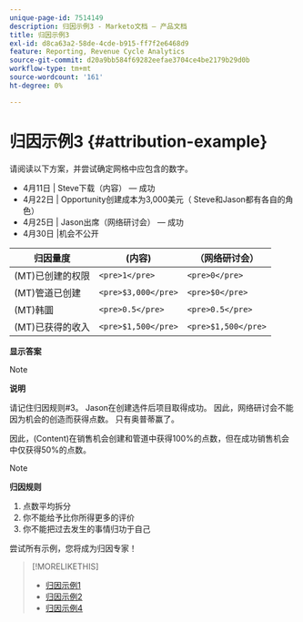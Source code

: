 ```yaml
---
unique-page-id: 7514149
description: 归因示例3 - Marketo文档 — 产品文档
title: 归因示例3
exl-id: d8ca63a2-58de-4cde-b915-ff7f2e6468d9
feature: Reporting, Revenue Cycle Analytics
source-git-commit: d20a9bb584f69282eefae3704ce4be2179b29d0b
workflow-type: tm+mt
source-wordcount: '161'
ht-degree: 0%

---
```


# 归因示例3 {#attribution-example}

请阅读以下方案，并尝试确定网格中应包含的数字。

* 4月11日 | Steve下载（内容） — 成功
* 4月22日 | Opportunity创建成本为3,000美元（ Steve和Jason都有各自的角色）
* 4月25日 | Jason出席（网络研讨会） — 成功
* 4月30日 |机会不公开

| 归因量度 | (内容) | （网络研讨会） |
|---|---|---|
| (MT)已创建的权限 | `<pre>1</pre>` | `<pre>0</pre>` |
| (MT)管道已创建 | `<pre>$3,000</pre>` | `<pre>$0</pre>` |
| (MT)韩圜 | `<pre>0.5</pre>` | `<pre>0.5</pre>` |
| (MT)已获得的收入 | `<pre>$1,500</pre>` | `<pre>$1,500</pre>` |

**显示答案**

>[!NOTE]
>
>**说明**
>
>请记住归因规则#3。 Jason在创建选件后项目取得成功。 因此，网络研讨会不能因为机会的创造而获得点数。 只有奥普蒂赢了。
>
>因此，(Content)在销售机会创建和管道中获得100%的点数，但在成功销售机会中仅获得50%的点数。

>[!NOTE]
>
>**归因规则**
>
>1. 点数平均拆分
>1. 你不能给予比你所得更多的评价
>1. 你不能把过去发生的事情归功于自己

尝试所有示例，您将成为归因专家！

>[!MORELIKETHIS]
>
>* [归因示例1](/help/marketo/product-docs/reporting/revenue-cycle-analytics/revenue-tools/attribution/attribution-example-1.md)
>* [归因示例2](/help/marketo/product-docs/reporting/revenue-cycle-analytics/revenue-tools/attribution/attribution-example-2.md)
>* [归因示例4](/help/marketo/product-docs/reporting/revenue-cycle-analytics/revenue-tools/attribution/attribution-example-4.md)
